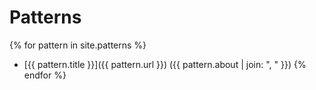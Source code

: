 # Patterns

{% for pattern in site.patterns %}
- [{{ pattern.title }}]({{ pattern.url }}) ({{ pattern.about | join: ", " }})
{% endfor %}
